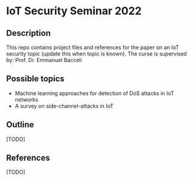 # IoT Security Seminar 2022
## Description
This repo contains project files and references for the paper on an IoT security topic (update this when topic is known).
The curse is supervised by: Prof. Dr. Emmanuel Bacceli
## Possible topics

- Machine learning approaches for detection of DoS attacks in IoT networks
- A survey on side-channel-attacks in IoT

## Outline
[TODO]

## References
[TODO]